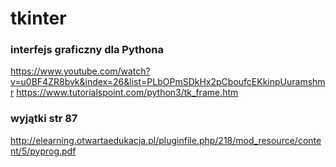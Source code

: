 # tkinter 
### interfejs graficzny dla Pythona
  https://www.youtube.com/watch?v=u0BF4ZR8bvk&index=26&list=PLbOPmSDkHx2pCboufcEKkinpUuramshmr
   https://www.tutorialspoint.com/python3/tk_frame.htm
### wyjątki str 87
  http://elearning.otwartaedukacja.pl/pluginfile.php/218/mod_resource/content/5/pyprog.pdf

